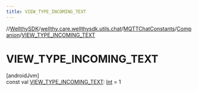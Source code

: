 ```yaml
---
title: VIEW_TYPE_INCOMING_TEXT
---
```

//[WellthySDK](../../../../index.html)/[wellthy.care.wellthysdk.utils.chat](../../index.html)/[MQTTChatConstants](../index.html)/[Companion](index.html)/[VIEW_TYPE_INCOMING_TEXT](-v-i-e-w_-t-y-p-e_-i-n-c-o-m-i-n-g_-t-e-x-t.html)



# VIEW_TYPE_INCOMING_TEXT



[androidJvm]\
const val [VIEW_TYPE_INCOMING_TEXT](-v-i-e-w_-t-y-p-e_-i-n-c-o-m-i-n-g_-t-e-x-t.html): [Int](https://kotlinlang.org/api/latest/jvm/stdlib/kotlin/-int/index.html) = 1




